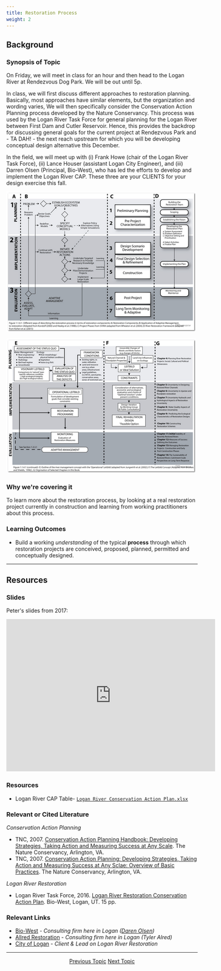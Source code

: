 ```yaml
---
title: Restoration Process
weight: 2
---
```


## Background

### Synopsis of Topic

On Friday, we will meet in class for an hour and then head to the Logan River at Rendezvous Dog Park. We will be out until 5p.

In class, we will first discuss different approaches to restoration planning. Basically, most approaches have similar elements, but the organization and wording varies, We will then specifically consider the Conservation Action Planning process developed by the Nature Conservancy. This process was used by the Logan River Task Force for general planning for the Logan River between First Dam and Cutler Reservoir. Hence, this provides the backdrop for discussing general goals for the current project at Rendezvous Park and - TA DAH! - the next reach upstream for which you will be developing conceptual design alternative this December.

In the field, we will meet up with (i) Frank Howe (chair of the Logan River Task Force), (ii) Lance Houser (assistant Logan City Engineer), and (iii) Darren Olsen (Principal, Bio-West), who has led the efforts to develop and implement the Logan River CAP. These three are your CLIENTS for your design exercise this fall.

[![ApproachesCompared_500](../../assets/images/ApproachesCompared_500.png)](../../assets/Images/ApproachesCompared.png)

[![ApproachesCompared2_500](../../assets/images/ApproachesCompared2_500.png)](../../assets/Images/ApproachesCompared2.png)

### Why we're covering it

To learn more about the restoration process, by looking at a real restoration project currently in construction and learning from working practitioners about this process. 

### Learning Outcomes

* Build a working *understanding* of the typical **process** through which restoration projects are conceived, proposed, planned, permitted and conceptually designed. 

------
## Resources

### Slides
Peter's slides from 2017:
<iframe src="https://docs.google.com/presentation/d/e/2PACX-1vQHBau1JxUEdypuwXyMJfBes0zGgLoN3_0YhQMAegj9MikVRdWaUKJLHo6kX5ywI6a25gFcfMWFOW96/embed?start=false&loop=false&delayms=3000" frameborder="0" width="550" height="400" allowfullscreen="true" mozallowfullscreen="true" webkitallowfullscreen="true"></iframe>


###  Resources

* Logan River CAP Table- [`Logan River Conservation Action Plan.xlsx`](https://usu.box.com/s/bavz45cvba1eyg8exg4734hjq1i3epg3) 

### Relevant or Cited Literature

*Conservation Action Planning*
* TNC, 2007. [Conservation Action Planning Handbook: Developing Strategies, Taking Action and Measuring Success at Any Scale](https://usu.box.com/s/ay217s1bjvp41h8szh41m7pv0o75fmg6). The Nature Conservancy, Arlington, VA.
* TNC, 2007. [Conservation Action Planning: Developing Strategies, Taking Action and Measuring Success at Any Sclae: Overview of Basic Practices](https://usu.box.com/s/uv8q54sxt2zgdrhks7wve7bnom5gdwwx). The Nature Conservancy, Arlington, VA.

*Logan River Restoration*
* Logan River Task Force, 2016. [Logan River Restoration Conservation Action Plan](https://usu.box.com/s/g9sow7wmftsmdo1h9rkmm4mbqej32msn). Bio-West, Logan, UT. 15 pp.


### Relevant Links

* [Bio-West](http://www.bio-west.com/) - *Consulting firm here in Logan ([Daren Olsen](http://www.bio-west.com/personnel/darren-olsen/))*
* [Allred Restoration](http://www.allred-restoration.com/) - *Consulting firm here in Logan (Tyler Alred)*
* [City of Logan](http://www.loganutah.org/) - *Client & Lead on Logan River Restoration*

-----
<div align="center">
	<a class="hollow button" href="{{ site.baseurl }}/Course_Topics/WATS_5340/Overview"><i class="fa fa-arrow-circle-left" aria-hidden="true"></i> Previous Topic</a>
	<a class="hollow button" href="{{ site.baseurl }}/Course_Topics/WATS_5340/Condition"> Next Topic <i class="fa fa-arrow-circle-right" aria-hidden="true"></i></a>  

</div>

